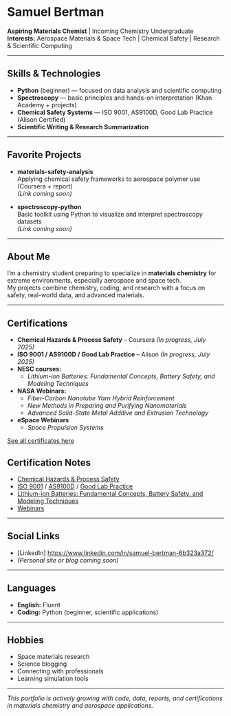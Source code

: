 # Samuel Bertman

**Aspiring Materials Chemist** | Incoming Chemistry Undergraduate  
**Interests:** Aerospace Materials & Space Tech | Chemical Safety | Research & Scientific Computing

---

## Skills & Technologies

- **Python** (beginner) — focused on data analysis and scientific computing  
- **Spectroscopy** — basic principles and hands-on interpretation (Khan Academy + projects)  
- **Chemical Safety Systems** — ISO 9001, AS9100D, Good Lab Practice (Alison Certified)  
- **Scientific Writing & Research Summarization**

---

## Favorite Projects

- **materials-safety-analysis**  
  Applying chemical safety frameworks to aerospace polymer use (Coursera + report)   
  _(Link coming soon)_

- **spectroscopy-python**  
  Basic toolkit using Python to visualize and interpret spectroscopy datasets  
  _(Link coming soon)_

---

## About Me

I’m a chemistry student preparing to specialize in **materials chemistry** for extreme environments, especially aerospace and space tech.  
My projects combine chemistry, coding, and research with a focus on safety, real-world data, and advanced materials.

---

## Certifications

- **Chemical Hazards & Process Safety** – Coursera *(In progress, July 2025)*  
- **ISO 9001 / AS9100D / Good Lab Practice** – Alison *(In progress, July 2025)*  
- **NESC courses:**
  - *Lithium-ion Batteries: Fundamental Concepts, Battery Safety, and Modeling Techniques*
- **NASA Webinars:**  
  - *Fiber-Carbon Nanotube Yarn Hybrid Reinforcement*  
  - *New Methods in Preparing and Purifying Nanomaterials*
  - *Advanced Solid-State Metal Additive and Extrusion Technology*
- **eSpace Webinars**
  - *Space Propulsion Systems*

[See all certificates here](https://github.com/SamuelBertman/certificates-links) <!-- Update with your actual repo or links -->

## Certification Notes

- [Chemical Hazards & Process Safety](https://github.com/SamuelBertman/Chemical-Hazards-and-Process-Safety-Specialization/blob/main/README.md)
- [ISO 9001]( ) / [AS9100D]( ) / [Good Lab Practice]( )
- [Lithium-ion Batteries: Fundamental Concepts, Battery Safety, and Modeling Techniques]( )
- [Webinars](https://github.com/SamuelBertman/New-Methods-in-Preparing-and-Purifying-Nanomaterials/blob/main/README.md)

---

## Social Links

- [LinkedIn] https://www.linkedin.com/in/samuel-bertman-6b323a372/
- *(Personal site or blog coming soon)*

---

## Languages

- **English:** Fluent
- **Coding:** Python (beginner, scientific applications)

---

## Hobbies

- Space materials research
- Science blogging
- Connecting with professionals
- Learning simulation tools

---

*This portfolio is actively growing with code, data, reports, and certifications in materials chemistry and aerospace applications.*

